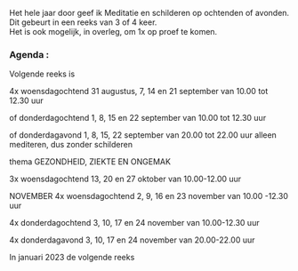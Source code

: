 Het hele jaar door geef ik Meditatie en schilderen op ochtenden of avonden. Dit gebeurt in een reeks van 3 of 4 keer.  
Het is ook mogelijk, in overleg,  om 1x op proef te komen.  



### Agenda  :  
  
 
Volgende reeks is

4x woensdagochtend 31 augustus, 7, 14 en 21 september
van 10.00 tot 12.30 uur

of donderdagochtend 1, 8, 15 en 22 september
van 10.00 tot 12.30 uur

of donderdagavond 1, 8, 15, 22 september 
van 20.00 tot 22.00 uur
alleen mediteren, dus zonder schilderen  






thema GEZONDHEID, ZIEKTE EN ONGEMAK 

3x woensdagochtend 13, 20 en 27 oktober
van 10.00-12.00 uur  




NOVEMBER
4x woensdagochtend 2, 9, 16 en 23 november
van 10.00 -12.30 uur

4x donderdagochtend 3, 10, 17 en 24 november
van 10.00-12.30 uur

4x donderdagavond 3, 10, 17 en 24 november
van 20.00-22.00 uur  





In januari 2023 de volgende reeks




    

  
         
   




